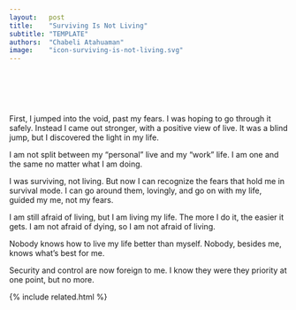 ```yaml
---
layout:   post
title:    "Surviving Is Not Living"
subtitle: "TEMPLATE"
authors:  "Chabeli Atahuaman"
image:    "icon-surviving-is-not-living.svg"
---
```


<div style="display:none;">
 <p>First, I jumped into the void. I was hoping to go through it safely, but instead I came out stronger. I came out with a positive view of live. I discovered the light in my life.</p>
</div>

<h1>&nbsp;</h1>
 <p>First, I jumped into the void, past my fears. I was hoping to go through it safely. Instead I came out stronger, with a positive view of live. It was a blind jump, but I discovered the light in my life.</p>
 <p>I am not split between my &ldquo;personal&rdquo; live and my &ldquo;work&rdquo; life. I am one and the same no matter what I am doing.</p>
 <p>I was surviving, not living. But now I can recognize the fears that hold me in survival mode. I can go around them, lovingly, and go on with my life, guided my me, not my fears.</p>
 <p>I am still afraid of living, but I am living my life. The more I do it, the easier it gets. I am not afraid of dying, so I am not afraid of living.</p>
 <p>Nobody knows how to live my life better than myself. Nobody, besides me, knows what&rsquo;s best for me.</p>
 <p>Security and control are now foreign to me. I know they were they priority at one point, but no more.</p>

{% include related.html %}
